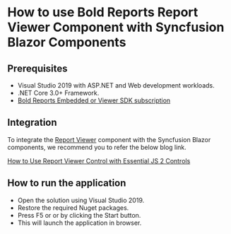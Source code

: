 # How to use Bold Reports Report Viewer Component with Syncfusion Blazor Components

## Prerequisites

* Visual Studio 2019 with ASP.NET and Web development workloads.
* .NET Core 3.0+ Framework.
* [Bold Reports Embedded or Viewer SDK subscription](https://www.boldreports.com/pricing/embedded)

## Integration

To integrate the [Report Viewer](https://www.boldreports.com/embedded-reporting/blazor-report-viewer/?utm_source=github&utm_medium=backlinks) component with the Syncfusion Blazor components, we recommend you to refer the below blog link.

[How to Use Report Viewer Control with Essential JS 2 Controls](https://www.boldreports.com/blog/how-to-use-report-viewer-component-with-syncfusion-blazor-components)

## How to run the application

* Open the solution using Visual Studio 2019.
* Restore the required Nuget packages.
* Press F5 or or by clicking the Start button.
* This will launch the application in browser.
